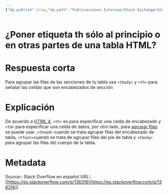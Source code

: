 ```yaml
---
{"dg-publish":true,"dg-path":"Publicaciones Externas/Stack Exchange/Stack Overflow en español/es.stackoverflow.com-136316.md","permalink":"/publicaciones-externas/stack-exchange/stack-overflow-en-espanol/es-stackoverflow-com-136316/","title":"¿Poner etiqueta th sólo al principio o en otras partes de una tabla HTML?","hide":true,"noteIcon":"default","created":"2024-04-03T12:49:10.592-06:00","updated":"2024-04-05T16:43:52.947-06:00"}
---
```


# ¿Poner etiqueta th sólo al principio o en otras partes de una tabla HTML?

# Respuesta corta
Para agrupar las filas de las secciones de tu tabla usa `<tbody>` y `<th>` para señalar las celdas que son encabezados de sección.

# Explicación

De acuerdo a [HTML 4][1], `<th>` es para especificar una celda de encabezado y `<td>` para especificar una celda de datos, por otro lado, para [agrupar filas][2]  se puede usar ,`<thead>` cuando se trata agrupar filas del encabezado de tabla, `<tfoot>`cuando se trata de agrupar filas del pie de tabla y `<tbody>` para agrupar las filas del cuerpo de la tabla.




  [1]: https://www.w3.org/TR/html4/struct/tables.html#edef-TH
  [2]: https://www.w3.org/TR/html4/struct/tables.html#rowgroups

# Metadata
Source:: Stack Overflow en español
URL:: [[https://es.stackoverflow.com/q/136316\|https://es.stackoverflow.com/q/136316]]

